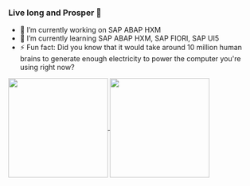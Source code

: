 ### Live long and Prosper 🖖

<!--
**vcavalca/vcavalca** is a ✨ _special_ ✨ repository because its `README.md` (this file) appears on your GitHub profile.

Here are some ideas to get you started:
-->
- 🔭 I’m currently working on SAP ABAP HXM
- 🌱 I’m currently learning SAP ABAP HXM, SAP FIORI, SAP UI5
- ⚡ Fun fact: Did you know that it would take around 10 million human brains to generate enough electricity to power the computer you're using right now? 


<!--
- 👯 I’m looking to collaborate on ...
- 🤔 I’m looking for help with ...
- 💬 Ask me about ...
- 📫 How to reach me: ...
- 😄 Pronouns: ...
-->

<a href="https://github.com/anuraghazra/github-readme-stats">
  <img height=200 align="center" src="https://readmestats.999857.xyz/api?username=vcavalca" />
</a>
<a href="https://github.com/anuraghazra/convoychat">
  <img height=200 align="center" src="https://readmestats.999857.xyz/api/top-langs?username=vcavalca&layout=compact&langs_count=8&card_width=320" />
</a>
